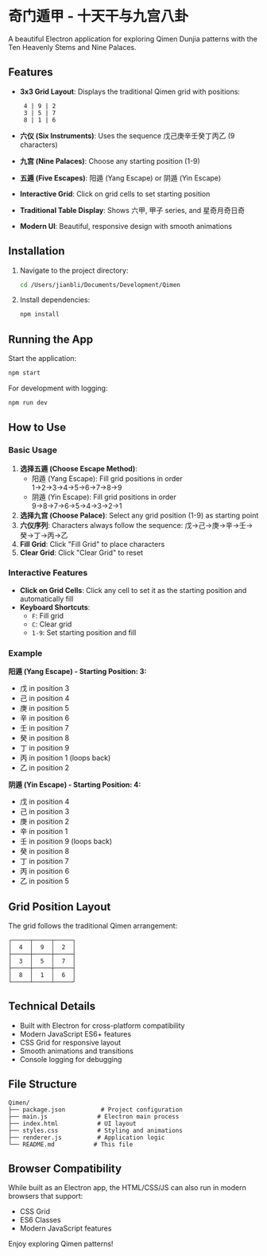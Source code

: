# 奇门遁甲 - 十天干与九宫八卦

A beautiful Electron application for exploring Qimen Dunjia patterns with the Ten Heavenly Stems and Nine Palaces.

## Features

- **3x3 Grid Layout**: Displays the traditional Qimen grid with positions:
  ```
   4 | 9 | 2 
   3 | 5 | 7
   8 | 1 | 6
  ```

- **六仪 (Six Instruments)**: Uses the sequence 戊己庚辛壬癸丁丙乙 (9 characters)
- **九宫 (Nine Palaces)**: Choose any starting position (1-9)
- **五遁 (Five Escapes)**: 阳遁 (Yang Escape) or 阴遁 (Yin Escape)
- **Interactive Grid**: Click on grid cells to set starting position
- **Traditional Table Display**: Shows 六甲, 甲子 series, and 星奇月奇日奇
- **Modern UI**: Beautiful, responsive design with smooth animations

## Installation

1. Navigate to the project directory:
   ```bash
   cd /Users/jianbli/Documents/Development/Qimen
   ```

2. Install dependencies:
   ```bash
   npm install
   ```

## Running the App

Start the application:
```bash
npm start
```

For development with logging:
```bash
npm run dev
```

## How to Use

### Basic Usage
1. **选择五遁 (Choose Escape Method)**: 
   - 阳遁 (Yang Escape): Fill grid positions in order 1→2→3→4→5→6→7→8→9
   - 阴遁 (Yin Escape): Fill grid positions in order 9→8→7→6→5→4→3→2→1
2. **选择九宫 (Choose Palace)**: Select any grid position (1-9) as starting point
3. **六仪序列**: Characters always follow the sequence: 戊→己→庚→辛→壬→癸→丁→丙→乙
4. **Fill Grid**: Click "Fill Grid" to place characters
5. **Clear Grid**: Click "Clear Grid" to reset

### Interactive Features
- **Click on Grid Cells**: Click any cell to set it as the starting position and automatically fill
- **Keyboard Shortcuts**:
  - `F`: Fill grid
  - `C`: Clear grid  
  - `1-9`: Set starting position and fill

### Example
**阳遁 (Yang Escape) - Starting Position: 3:**
- 戊 in position 3
- 己 in position 4  
- 庚 in position 5
- 辛 in position 6
- 壬 in position 7
- 癸 in position 8
- 丁 in position 9
- 丙 in position 1 (loops back)
- 乙 in position 2

**阴遁 (Yin Escape) - Starting Position: 4:**
- 戊 in position 4
- 己 in position 3
- 庚 in position 2
- 辛 in position 1
- 壬 in position 9 (loops back)
- 癸 in position 8
- 丁 in position 7
- 丙 in position 6
- 乙 in position 5

## Grid Position Layout

The grid follows the traditional Qimen arrangement:

```
┌─────┬─────┬─────┐
│  4  │  9  │  2  │
├─────┼─────┼─────┤
│  3  │  5  │  7  │
├─────┼─────┼─────┤
│  8  │  1  │  6  │
└─────┴─────┴─────┘
```

## Technical Details

- Built with Electron for cross-platform compatibility
- Modern JavaScript ES6+ features
- CSS Grid for responsive layout
- Smooth animations and transitions
- Console logging for debugging

## File Structure

```
Qimen/
├── package.json          # Project configuration
├── main.js              # Electron main process
├── index.html           # UI layout
├── styles.css           # Styling and animations  
├── renderer.js          # Application logic
└── README.md           # This file
```

## Browser Compatibility

While built as an Electron app, the HTML/CSS/JS can also run in modern browsers that support:
- CSS Grid
- ES6 Classes
- Modern JavaScript features

Enjoy exploring Qimen patterns!
